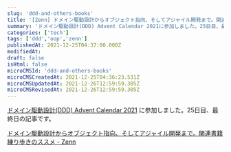 ```yaml
---
slug: 'ddd-and-others-books'
title: '[Zenn] ドメイン駆動設計からオブジェクト指向、そしてアジャイル開発まで。関連書籍練り歩きのススメ'
summary: 'ドメイン駆動設計(DDD) Advent Calendar 2021に参加しました。25日目、最終日の記事です。'
categories: ['tech']
tags: ['ddd','oop','zenn']
publishedAt: 2021-12-25T04:37:00.000Z
modifiedAt: 
draft: false
isHtml: false
microCMSId: 'ddd-and-others-books'
microCMSCreatedAt: 2021-12-25T04:36:23.531Z
microCMSUpdatedAt: 2021-12-26T12:59:59.305Z
microCMSRevisedAt: 2021-12-26T12:59:59.305Z
---
```

[ドメイン駆動設計(DDD) Advent Calendar 2021](https://qiita.com/advent-calendar/2021/ddd) に参加しました。25日目、最終日の記事です。

[ドメイン駆動設計からオブジェクト指向、そしてアジャイル開発まで。関連書籍練り歩きのススメ - Zenn](https://zenn.dev/abekoh/articles/90a9bb8698b091)
    